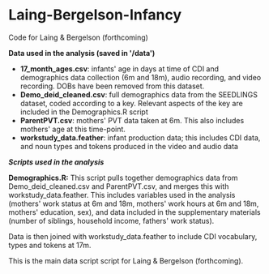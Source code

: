 # Laing-Bergelson-Infancy
Code for Laing &amp; Bergelson (forthcoming)

**Data used in the analysis (saved in '/data')**

 - **17_month_ages.csv**: infants' age in days at time of CDI and demographics data collection (6m and 18m), audio recording, and video recording. DOBs have been removed from this dataset.
 - **Demo_deid_cleaned.csv**: full demographics data from the SEEDLINGS dataset, coded according to a key. Relevant aspects of the key are included in the Demographics.R script
 - **ParentPVT.csv**: mothers' PVT data taken at 6m. This also includes mothers' age at this time-point.
 - **workstudy_data.feather**: infant production data; this includes CDI data, and noun types and tokens produced in the video and audio data
 
***Scripts used in the analysis***

**Demographics.R:** This script pulls together demographics data from Demo_deid_cleaned.csv and ParentPVT.csv, and merges this with workstudy_data.feather. This includes variables used in the analysis (mothers' work status at 6m and 18m, mothers' work hours at 6m and 18m, mothers' education, sex), and data included in the supplementary materials (number of siblings, household income, fathers' work status).

Data is then joined with workstudy_data.feather to include CDI vocabulary, types and tokens at 17m.

This is the main data script script for Laing & Bergelson (forthcoming).
